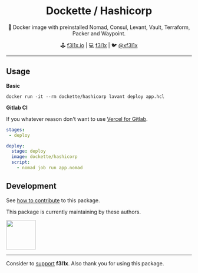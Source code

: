 <h1 align=center>Dockette / Hashicorp</h1>

<p align=center>
   🐳 Docker image with preinstalled Nomad, Consul, Levant, Vault, Terraform, Packer and Waypoint.
</p>

<p align=center>
🕹 <a href="https://f3l1x.io">f3l1x.io</a> | 💻 <a href="https://github.com/f3l1x">f3l1x</a> | 🐦 <a href="https://twitter.com/xf3l1x">@xf3l1x</a>
</p>

-----

## Usage

**Basic**

```
docker run -it --rm dockette/hashicorp lavant deploy app.hcl
```

**Gitlab CI**

If you whatever reason don't want to use [Vercel for Gitlab](https://vercel.com/gitlab).

```yml
stages:
 - deploy

deploy:
  stage: deploy
  image: dockette/hashicorp
  script:
    - nomad job run app.nomad
```

## Development

See [how to contribute](https://contributte.org/contributing.html) to this package.

This package is currently maintaining by these authors.

<a href="https://github.com/f3l1x">
    <img width="80" height="80" src="https://avatars2.githubusercontent.com/u/538058?v=3&s=80">
</a>

-----

Consider to [support](https://github.com/sponsors/f3l1x) **f3l1x**. Also thank you for using this package.
